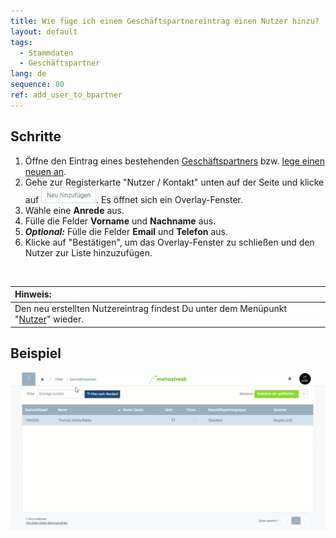 ```yaml
---
title: Wie füge ich einem Geschäftspartnereintrag einen Nutzer hinzu?
layout: default
tags:
  - Stammdaten
  - Geschäftspartner
lang: de
sequence: 80
ref: add_user_to_bpartner
---
```


## Schritte
1. Öffne den Eintrag eines bestehenden [Geschäftspartners](Menu) bzw. [lege einen neuen an](Neuer_Geschaeftspartner).
1. Gehe zur Registerkarte "Nutzer / Kontakt" unten auf der Seite und klicke auf ![](assets/Neu_hinzufuegen_Button.png). Es öffnet sich ein Overlay-Fenster.
1. Wähle eine **Anrede** aus.
1. Fülle die Felder **Vorname** und **Nachname** aus.
1. ***Optional:*** Fülle die Felder **Email** und **Telefon** aus.
1. Klicke auf "Bestätigen", um das Overlay-Fenster zu schließen und den Nutzer zur Liste hinzuzufügen.
<br>

| **Hinweis:** |
| :- |
| Den neu erstellten Nutzereintrag findest Du unter dem Menüpunkt "[Nutzer](Menu)" wieder. |

## Beispiel
![](assets/GPartner_Nutzer_hinzufuegen.gif)
